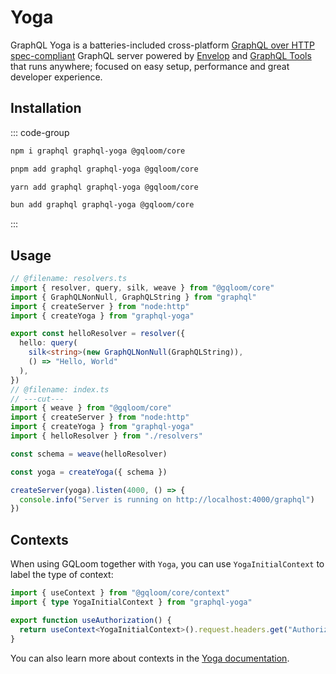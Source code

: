 # Yoga

GraphQL Yoga is a batteries-included cross-platform [GraphQL over HTTP spec-compliant](https://github.com/enisdenjo/graphql-http/tree/master/implementations/graphql-yoga) GraphQL server 
powered by [Envelop](https://envelop.dev) and [GraphQL Tools](https://graphql-tools.com) that runs anywhere; 
focused on easy setup, performance and great developer experience.

## Installation

::: code-group
```sh [npm]
npm i graphql graphql-yoga @gqloom/core
```
```sh [pnpm]
pnpm add graphql graphql-yoga @gqloom/core
```
```sh [yarn]
yarn add graphql graphql-yoga @gqloom/core
```
```sh [bun]
bun add graphql graphql-yoga @gqloom/core
```
:::

## Usage

```ts twoslash
// @filename: resolvers.ts
import { resolver, query, silk, weave } from "@gqloom/core"
import { GraphQLNonNull, GraphQLString } from "graphql"
import { createServer } from "node:http"
import { createYoga } from "graphql-yoga"

export const helloResolver = resolver({
  hello: query(
    silk<string>(new GraphQLNonNull(GraphQLString)),
    () => "Hello, World"
  ),
})
// @filename: index.ts
// ---cut---
import { weave } from "@gqloom/core"
import { createServer } from "node:http"
import { createYoga } from "graphql-yoga"
import { helloResolver } from "./resolvers"

const schema = weave(helloResolver)

const yoga = createYoga({ schema })

createServer(yoga).listen(4000, () => {
  console.info("Server is running on http://localhost:4000/graphql")
})
```

## Contexts

When using GQLoom together with `Yoga`, you can use `YogaInitialContext` to label the type of context:

```ts twoslash
import { useContext } from "@gqloom/core/context"
import { type YogaInitialContext } from "graphql-yoga"

export function useAuthorization() {
  return useContext<YogaInitialContext>().request.headers.get("Authorization")
}
```

You can also learn more about contexts in the [Yoga documentation](https://the-guild.dev/graphql/yoga-server/docs/features/context).
